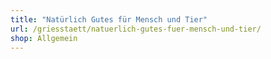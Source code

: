 ```yaml
---
title: "Natürlich Gutes für Mensch und Tier"
url: /griesstaett/natuerlich-gutes-fuer-mensch-und-tier/
shop: Allgemein
---
```

